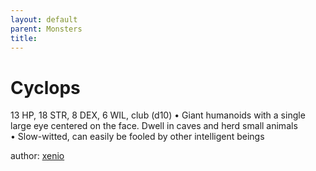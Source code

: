 ```yaml
---
layout: default
parent: Monsters 
title: 
--- 
```

# Cyclops
13 HP, 18 STR, 8 DEX, 6 WIL, club (d10)
• Giant humanoids with a single large eye centered on the face. Dwell in caves and herd small animals  
• Slow-witted, can easily be fooled by other intelligent beings  





author: [xenio](https://xenioinabottle.blogspot.com/2021/02/classic-monsters-for-cairnito-part-1.html) 


